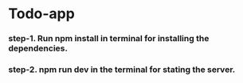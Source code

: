 # Todo-app

### step-1. Run npm install in terminal for installing the dependencies.
### step-2. npm run dev in the terminal for stating the server.
